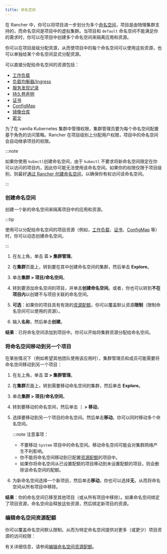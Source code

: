 ```yaml
---
title: 命名空间
---
```


在 Rancher 中，你可以将项目进一步划分为多个[命名空间](https://kubernetes.io/docs/concepts/overview/working-with-objects/namespaces/)，项目是由物理集群支持的，而命名空间是项目中的虚拟集群。当项目和 `default` 命名空间不能满足你的需求时，你可以在项目中创建多个命名空间来隔离应用和资源。

你可以在项目层级分配资源，从而使项目中的每个命名空间可以使用这些资源，也可以单独给某个命名空间显式分配资源。

可以直接分配给命名空间的资源包括：

- [工作负载](./kubernetes-resources-setup/workloads-and-pods/workloads-and-pods.md)
- [负载均衡器/Ingress](./kubernetes-resources-setup/load-balancer-and-ingress-controller/load-balancer-and-ingress-controller.md)
- [服务发现记录](./kubernetes-resources-setup/create-services.md)
- [持久卷声明](./manage-clusters/create-kubernetes-persistent-storage/create-kubernetes-persistent-storage.md)
- [证书](./kubernetes-resources-setup/encrypt-http-communication.md)
- [ConfigMap](./kubernetes-resources-setup/configmaps.md)
- [镜像仓库](./kubernetes-resources-setup/kubernetes-and-docker-registries.md)
- [密文](./kubernetes-resources-setup/secrets.md)

为了在 vanilla Kubernetes 集群中管理权限，集群管理员要为每个命名空间配置基于角色的访问策略。Rancher 在项目级别上分配用户权限，项目中的命名空间会自动继承项目的权限。

:::note

如果你使用 `kubectl`创建命名空间，由于 `kubectl` 不要求将新命名空间限定在你可以访问的项目内，因此你可能无法使用该命名空间。如果你的权限仅限于项目级别，则最好[通过 Rancher 创建命名空间](manage-namespaces.md)，以确保你有权访问该命名空间。

:::

### 创建命名空间

创建一个新的命名空间来隔离项目中的应用和资源。

:::tip

使用可以分配给命名空间的项目资源（例如，[工作负载](kubernetes-resources-setup/workloads-and-pods/deploy-workloads.md)、[证书](kubernetes-resources-setup/encrypt-http-communication.md)、[ConfigMap](kubernetes-resources-setup/configmaps.md) 等）时，你可以动态创建命名空间。

:::

1. 在左上角，单击 **☰ > 集群管理**。
1. 在**集群**页面上，转到要在其中创建命名空间的集群，然后单击 **Explore**。
1. 单击**集群 > 项目/命名空间**。
1. 转到要添加命名空间的项目，并单击**创建命名空间**。或者，你也可以转到**不在项目内**以创建不与项目关联的命名空间。

1. **可选**：如果你的项目具有有效的[资源配额](../advanced-user-guides/manage-projects/manage-project-resource-quotas/manage-project-resource-quotas.md)，你可以覆盖默认资源**限制**（限制命名空间可以使用的资源）。

1. 输入**名称**，然后单击**创建**。

**结果**：已将命名空间添加到项目中。你可以开始将集群资源分配给命名空间。

### 将命名空间移动到另一个项目

在某些情况下（例如希望其他团队使用该应用时），集群管理员和成员可能需要将命名空间移动到另一个项目：

1. 在左上角，单击 **☰ > 集群管理**。
1. 在**集群**页面上，转到需要移动命名空间的集群，然后单击 **Explore**。
1. 单击**集群 > 项目/命名空间**。
1. 转到要移动的命名空间，然后单击 **⋮ > 移动**。

1. 选择要移动到另一个项目的命名空间。然后单击**移动**。你可以同时移动多个命名空间。

   :::note 注意事项：

   - 不要移动 `System` 项目中的命名空间。移动命名空间可能会对集群网络产生不利影响。
   - 你不能将命名空间移动到已配置[资源配额](../advanced-user-guides/manage-projects/manage-project-resource-quotas/manage-project-resource-quotas.md)的项目中。
   - 如果你将命名空间从已设置配额的项目移动到未设置配额的项目，则会删除该命名空间的配额。

1. 为新命名空间选择一个新项目，然后单击**移动**。你也可以选择**无**，从而将命名空间从所有项目中移除。

**结果**：你的命名空间已移至其他项目（或从所有项目中移除）。如果命名空间绑定了项目资源，命名空间会释放这些资源，然后绑定新项目的资源。

### 编辑命名空间资源配额

你可以覆盖命名空间默认限制，从而为特定命名空间提供对更多（或更少）项目资源的访问权限：

有关详细信息，请参阅[编辑命名空间资源配额](../advanced-user-guides/manage-projects/manage-project-resource-quotas/override-default-limit-in-namespaces.md)。